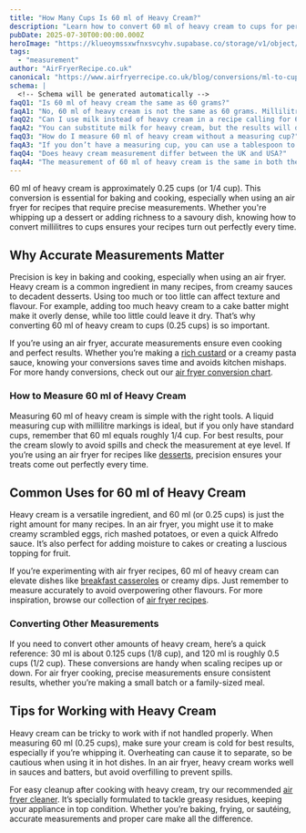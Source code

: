 ```yaml
---
title: "How Many Cups Is 60 ml of Heavy Cream?"
description: "Learn how to convert 60 ml of heavy cream to cups for perfect baking and cooking every time. Get accurate measurements in seconds!"
pubDate: 2025-07-30T00:00:00.000Z
heroImage: "https://klueoymssxwfnxsvcyhv.supabase.co/storage/v1/object/public/Shmucket/how-many-cups-is-60-ml-of-heavy-cream.webp"
tags:
  - "measurement"
author: "AirFryerRecipe.co.uk"
canonical: "https://www.airfryerrecipe.co.uk/blog/conversions/ml-to-cups/how-many-cups-is-60-ml-of-heavy-cream"
schema: |
  <!-- Schema will be generated automatically -->
faqQ1: "Is 60 ml of heavy cream the same as 60 grams?"
faqA1: "No, 60 ml of heavy cream is not the same as 60 grams. Millilitres measure volume, while grams measure weight. The weight of heavy cream can vary slightly depending on its fat content, but generally, 60 ml of heavy cream weighs around 58-62 grams. For precise baking, it’s best to measure by volume (ml or cups) unless the recipe specifies weight."
faqQ2: "Can I use milk instead of heavy cream in a recipe calling for 60 ml?"
faqA2: "You can substitute milk for heavy cream, but the results will differ. Heavy cream has a higher fat content, which adds richness and thickness. For 60 ml of heavy cream, you could use 60 ml of whole milk mixed with 1-2 tablespoons of melted butter to mimic the fat content. However, for air fryer recipes like sauces or custards, heavy cream is often preferred for its texture."
faqQ3: "How do I measure 60 ml of heavy cream without a measuring cup?"
faqA3: "If you don’t have a measuring cup, you can use a tablespoon to measure 60 ml of heavy cream. There are roughly 15 ml in one tablespoon, so 60 ml equals 4 tablespoons. Alternatively, a standard shot glass often holds around 30-50 ml, so you could estimate using that. For air fryer recipes, accuracy is key, so investing in a simple measuring cup is worthwhile."
faqQ4: "Does heavy cream measurement differ between the UK and USA?"
faqA4: "The measurement of 60 ml of heavy cream is the same in both the UK and USA, as millilitres are a standard metric unit. However, cup sizes can vary slightly between countries. In the UK, 1 cup is 250 ml, while in the USA, it’s 240 ml. For 60 ml (0.25 cups), the difference is negligible, so you can use the same conversion in both regions."
---
```

<p>60 ml of heavy cream is approximately 0.25 cups (or 1/4 cup). This conversion is essential for baking and cooking, especially when using an air fryer for recipes that require precise measurements. Whether you're whipping up a dessert or adding richness to a savoury dish, knowing how to convert millilitres to cups ensures your recipes turn out perfectly every time.</p>  

<h2>Why Accurate Measurements Matter</h2>  
<p>Precision is key in baking and cooking, especially when using an air fryer. Heavy cream is a common ingredient in many recipes, from creamy sauces to decadent desserts. Using too much or too little can affect texture and flavour. For example, adding too much heavy cream to a cake batter might make it overly dense, while too little could leave it dry. That’s why converting 60 ml of heavy cream to cups (0.25 cups) is so important.</p>  

<p>If you’re using an air fryer, accurate measurements ensure even cooking and perfect results. Whether you’re making a <a href=https://www.airfryerrecipe.co.uk/recipes>rich custard</a> or a creamy pasta sauce, knowing your conversions saves time and avoids kitchen mishaps. For more handy conversions, check out our <a href=https://www.airfryerrecipe.co.uk/air-fryer-conversion-chart>air fryer conversion chart</a>.</p>  

<h3>How to Measure 60 ml of Heavy Cream</h3>  
<p>Measuring 60 ml of heavy cream is simple with the right tools. A liquid measuring cup with millilitre markings is ideal, but if you only have standard cups, remember that 60 ml equals roughly 1/4 cup. For best results, pour the cream slowly to avoid spills and check the measurement at eye level. If you’re using an air fryer for recipes like <a href=https://www.airfryerrecipe.co.uk/recipe-category/dessert>desserts</a>, precision ensures your treats come out perfectly every time.</p>  

<h2>Common Uses for 60 ml of Heavy Cream</h2>  
<p>Heavy cream is a versatile ingredient, and 60 ml (or 0.25 cups) is just the right amount for many recipes. In an air fryer, you might use it to make creamy scrambled eggs, rich mashed potatoes, or even a quick Alfredo sauce. It’s also perfect for adding moisture to cakes or creating a luscious topping for fruit.</p>  

<p>If you’re experimenting with air fryer recipes, 60 ml of heavy cream can elevate dishes like <a href=https://www.airfryerrecipe.co.uk/recipe-category/breakfast>breakfast casseroles</a> or creamy dips. Just remember to measure accurately to avoid overpowering other flavours. For more inspiration, browse our collection of <a href=https://www.airfryerrecipe.co.uk/recipes>air fryer recipes</a>.</p>  

<h3>Converting Other Measurements</h3>  
<p>If you need to convert other amounts of heavy cream, here’s a quick reference: 30 ml is about 0.125 cups (1/8 cup), and 120 ml is roughly 0.5 cups (1/2 cup). These conversions are handy when scaling recipes up or down. For air fryer cooking, precise measurements ensure consistent results, whether you’re making a small batch or a family-sized meal.</p>  

<h2>Tips for Working with Heavy Cream</h2>  
<p>Heavy cream can be tricky to work with if not handled properly. When measuring 60 ml (0.25 cups), make sure your cream is cold for best results, especially if you’re whipping it. Overheating can cause it to separate, so be cautious when using it in hot dishes. In an air fryer, heavy cream works well in sauces and batters, but avoid overfilling to prevent spills.</p>  

<p>For easy cleanup after cooking with heavy cream, try our recommended <a href=https://www.airfryerrecipe.co.uk/air-fryer-cleaner>air fryer cleaner</a>. It’s specially formulated to tackle greasy residues, keeping your appliance in top condition. Whether you’re baking, frying, or sautéing, accurate measurements and proper care make all the difference.</p>
